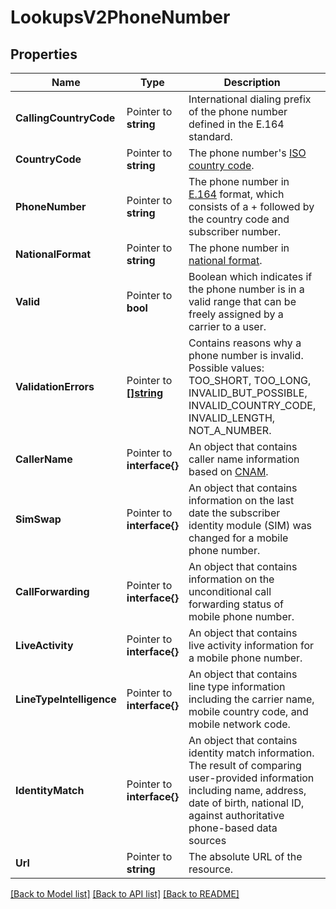 # LookupsV2PhoneNumber

## Properties

Name | Type | Description | Notes
------------ | ------------- | ------------- | -------------
**CallingCountryCode** | Pointer to **string** | International dialing prefix of the phone number defined in the E.164 standard. |
**CountryCode** | Pointer to **string** | The phone number's [ISO country code](https://en.wikipedia.org/wiki/ISO_3166-1_alpha-2). |
**PhoneNumber** | Pointer to **string** | The phone number in [E.164](https://www.twilio.com/docs/glossary/what-e164) format, which consists of a + followed by the country code and subscriber number. |
**NationalFormat** | Pointer to **string** | The phone number in [national format](https://en.wikipedia.org/wiki/National_conventions_for_writing_telephone_numbers). |
**Valid** | Pointer to **bool** | Boolean which indicates if the phone number is in a valid range that can be freely assigned by a carrier to a user. |
**ValidationErrors** | Pointer to [**[]string**](PhoneNumberEnumValidationError.md) | Contains reasons why a phone number is invalid. Possible values: TOO_SHORT, TOO_LONG, INVALID_BUT_POSSIBLE, INVALID_COUNTRY_CODE, INVALID_LENGTH, NOT_A_NUMBER. |
**CallerName** | Pointer to **interface{}** | An object that contains caller name information based on [CNAM](https://support.twilio.com/hc/en-us/articles/360051670533-Getting-Started-with-CNAM-Caller-ID). |
**SimSwap** | Pointer to **interface{}** | An object that contains information on the last date the subscriber identity module (SIM) was changed for a mobile phone number. |
**CallForwarding** | Pointer to **interface{}** | An object that contains information on the unconditional call forwarding status of mobile phone number. |
**LiveActivity** | Pointer to **interface{}** | An object that contains live activity information for a mobile phone number. |
**LineTypeIntelligence** | Pointer to **interface{}** | An object that contains line type information including the carrier name, mobile country code, and mobile network code. |
**IdentityMatch** | Pointer to **interface{}** | An object that contains identity match information. The result of comparing user-provided information including name, address, date of birth, national ID, against authoritative phone-based data sources |
**Url** | Pointer to **string** | The absolute URL of the resource. |

[[Back to Model list]](../README.md#documentation-for-models) [[Back to API list]](../README.md#documentation-for-api-endpoints) [[Back to README]](../README.md)



